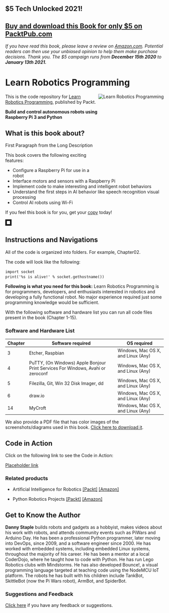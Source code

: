 ## $5 Tech Unlocked 2021!
[Buy and download this Book for only $5 on PacktPub.com](https://www.packtpub.com/product/learn-robotics-programming/9781789340747)
-----
*If you have read this book, please leave a review on [Amazon.com](https://www.amazon.com/gp/product/1789340748).     Potential readers can then use your unbiased opinion to help them make purchase decisions. Thank you. The $5 campaign         runs from __December 15th 2020__ to __January 13th 2021.__*

# Learn Robotics Programming

<a href="https://india.packtpub.com/in/hardware-and-creative/learn-robotics-programming?utm_source=github&utm_medium=repository&utm_campaign=9781789340747"><img src="https://india.packtpub.com/media/catalog/product/cache/a22c7d190d97ca25f5f1089471ab8502/b/1/b11057.png" alt="Learn Robotics Programming" height="256px" align="right"></a>

This is the code repository for [Learn Robotics Programming](https://www.packtpub.com/hardware-and-creative/learn-robotics-programming), published by Packt.

**Build and control autonomous robots using Raspberry Pi 3 and Python**

## What is this book about?

First Paragraph from the Long Description

This book covers the following exciting features:
* Configure a Raspberry Pi for use in a robot
* Interface motors and sensors with a Raspberry Pi
* Implement code to make interesting and intelligent robot behaviors
* Understand the first steps in AI behavior like speech recognition visual processing
* Control AI robots using Wi-Fi

If you feel this book is for you, get your [copy](https://www.amazon.com/dp/1789340748) today!

<a href="https://www.packtpub.com/?utm_source=github&utm_medium=banner&utm_campaign=GitHubBanner"><img src="https://raw.githubusercontent.com/PacktPublishing/GitHub/master/GitHub.png" 
alt="https://www.packtpub.com/" border="5" /></a>


## Instructions and Navigations
All of the code is organized into folders. For example, Chapter02.

The code will look like the following:
```
import socket
print('%s is alive!' % socket.gethostname())
```

**Following is what you need for this book:**
Learn Robotics Programming is for programmers, developers, and enthusiasts interested in robotics and developing a fully functional robot. No major experience required just some programming knowledge would be sufficient.	

With the following software and hardware list you can run all code files present in the book (Chapter 1-15).

### Software and Hardware List

| Chapter  | Software required                   | OS required                        |
| -------- | ------------------------------------| -----------------------------------|
| 3        | Etcher, Raspbian           | Windows, Mac OS X, and Linux (Any) |
| 4        | PuTTY, (On Windows) Apple Bonjour Print Services For Windows, Avahi or zeroconf   | Windows, Mac OS X, and Linux (Any) |
| 5        | Filezilla, Git, Win 32 Disk Imager, dd           | Windows, Mac OS X, and Linux (Any) |
| 6        | draw.io         | Windows, Mac OS X, and Linux (Any) |
| 14        | MyCroft           | Windows, Mac OS X, and Linux (Any) |


We also provide a PDF file that has color images of the screenshots/diagrams used in this book. [Click here to download it](https://www.packtpub.com/sites/default/files/downloads/9781789340747_ColorImages.pdf).

## Code in Action

Click on the following link to see the Code in Action:

[Placeholder link](http://bit.ly/2FLWiIr)

### Related products <Other books you may enjoy>
* Artificial Intelligence for Robotics [[Packt]](https://india.packtpub.com/in/hardware-and-creative/artificial-intelligence-robotics?utm_source=github&utm_medium=repository&utm_campaign=9781788835442) [[Amazon]](https://www.amazon.com/dp/1788835441)

* Python Robotics Projects [[Packt]](https://india.packtpub.com/in/hardware-and-creative/python-robotics-projects?utm_source=github&utm_medium=repository&utm_campaign=9781788832922) [[Amazon]](https://www.amazon.com/dp/1788832922)

## Get to Know the Author
**Danny Staple**  builds robots and gadgets as a hobbyist, makes videos about his work with robots, and attends community events such as PiWars and Arduino Day. He has been a professional Python programmer, later moving into DevOps, since 2009, and a software engineer since 2000. He has worked with embedded systems, including embedded Linux systems, throughout the majority of his career. He has been a mentor at a local CoderDojo, where he taught how to code with Python. He has run Lego Robotics clubs with Mindstorms. He has also developed Bounce!, a visual programming language targeted at teaching code using the NodeMCU IoT platform.
The robots he has built with his children include TankBot, SkittleBot (now the Pi Wars robot), ArmBot, and SpiderBot.



### Suggestions and Feedback
[Click here](https://docs.google.com/forms/d/e/1FAIpQLSdy7dATC6QmEL81FIUuymZ0Wy9vH1jHkvpY57OiMeKGqib_Ow/viewform) if you have any feedback or suggestions.
